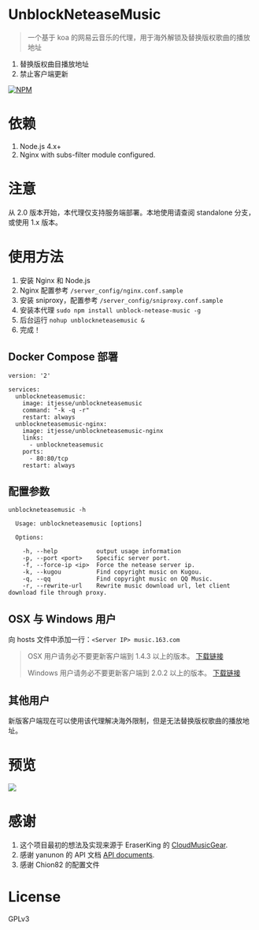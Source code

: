 # UnblockNeteaseMusic

> 一个基于 koa 的网易云音乐的代理，用于海外解锁及替换版权歌曲的播放地址

1. 替换版权曲目播放地址
2. 禁止客户端更新

[![NPM](https://nodei.co/npm/unblock-netease-music.png?downloads=true&downloadRank=true)](https://nodei.co/npm/unblock-netease-music/)

# 依赖

1. Node.js 4.x+
2. Nginx with subs-filter module configured.

# 注意

从 2.0 版本开始，本代理仅支持服务端部署。本地使用请查阅 standalone 分支，或使用 1.x 版本。

# 使用方法
1. 安装 Nginx 和 Node.js
2. Nginx 配置参考 `/server_config/nginx.conf.sample`
3. 安装 sniproxy，配置参考 `/server_config/sniproxy.conf.sample`
4. 安装本代理 `sudo npm install unblock-netease-music -g`
5. 后台运行 `nohup unblockneteasemusic &`
6. 完成！

## Docker Compose 部署
```
version: '2'

services:
  unblockneteasemusic:
    image: itjesse/unblockneteasemusic
    command: "-k -q -r"
    restart: always
  unblockneteasemusic-nginx:
    image: itjesse/unblockneteasemusic-nginx
    links:
      - unblockneteasemusic
    ports:
      - 80:80/tcp
    restart: always
```

## 配置参数

```
unblockneteasemusic -h

  Usage: unblockneteasemusic [options]

  Options:

    -h, --help           output usage information
    -p, --port <port>    Specific server port.
    -f, --force-ip <ip>  Force the netease server ip.
    -k, --kugou          Find copyright music on Kugou.
    -q, --qq             Find copyright music on QQ Music.
    -r, --rewrite-url    Rewrite music download url, let client download file through proxy.
```

## OSX 与 Windows 用户

向 hosts 文件中添加一行：`<Server IP> music.163.com`

> OSX 用户请务必不要更新客户端到 1.4.3 以上的版本。 [下载链接](http://s1.music.126.net/download/osx/NeteaseMusic_1.4.3_452_web.dmg)
> 
> Windows 用户请务必不要更新客户端到 2.0.2 以上的版本。 [下载链接](http://s1.music.126.net/download/pc/cloudmusicsetup_2_0_2[128316].exe)

## 其他用户

新版客户端现在可以使用该代理解决海外限制，但是无法替换版权歌曲的播放地址。

# 预览

![](https://dn-itjesse.qbox.me/github/QQ20160616-0.png)

# 感谢

1. 这个项目最初的想法及实现来源于 EraserKing 的 [CloudMusicGear](https://github.com/EraserKing/CloudMusicGear).
2. 感谢 yanunon 的 API 文档 [API documents](https://github.com/yanunon/NeteaseCloudMusic/wiki/%E7%BD%91%E6%98%93%E4%BA%91%E9%9F%B3%E4%B9%90API%E5%88%86%E6%9E%90).
3. 感谢 Chion82 的配置文件

# License

GPLv3
